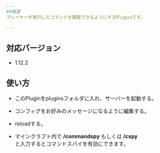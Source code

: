 ```yaml
---
##概要
プレイヤーが実行したコマンドを閲覧できるようにするPluginです。

---
```


## 対応バージョン

- 1.12.2

## 使い方
- このPluginをpluginsフォルダに入れ、サーバーを起動する。
  

- コンフィグをお好みのメッセージになるように編集する。
  

- reloadする。
  

- マインクラフト内で **/commandspy** もしくは **/cspy**  
と入力するとコマンドスパイを有効にできます。